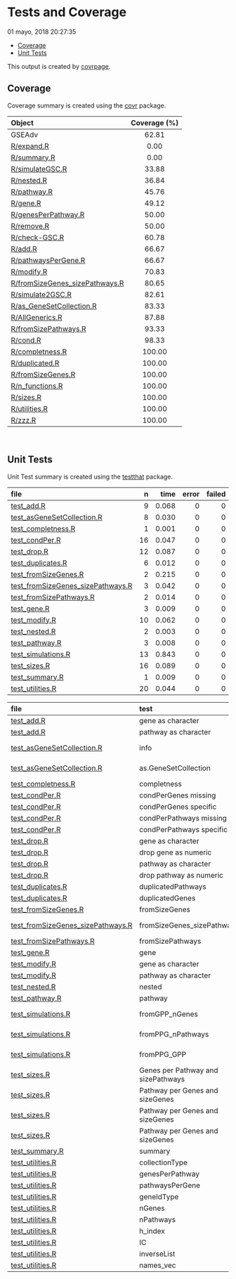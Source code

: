 Tests and Coverage
================
01 mayo, 2018 20:27:35

-   [Coverage](#coverage)
-   [Unit Tests](#unit-tests)

This output is created by [covrpage](https://github.com/yonicd/covrpage).

Coverage
--------

Coverage summary is created using the [covr](https://github.com/r-lib/covr) package.

| Object                                                               | Coverage (%) |
|:---------------------------------------------------------------------|:------------:|
| GSEAdv                                                               |     62.81    |
| [R/expand.R](../R/expand.R)                                          |     0.00     |
| [R/summary.R](../R/summary.R)                                        |     0.00     |
| [R/simulateGSC.R](../R/simulateGSC.R)                                |     33.88    |
| [R/nested.R](../R/nested.R)                                          |     36.84    |
| [R/pathway.R](../R/pathway.R)                                        |     45.76    |
| [R/gene.R](../R/gene.R)                                              |     49.12    |
| [R/genesPerPathway.R](../R/genesPerPathway.R)                        |     50.00    |
| [R/remove.R](../R/remove.R)                                          |     50.00    |
| [R/check-GSC.R](../R/check-GSC.R)                                    |     60.78    |
| [R/add.R](../R/add.R)                                                |     66.67    |
| [R/pathwaysPerGene.R](../R/pathwaysPerGene.R)                        |     66.67    |
| [R/modify.R](../R/modify.R)                                          |     70.83    |
| [R/fromSizeGenes\_sizePathways.R](../R/fromSizeGenes_sizePathways.R) |     80.65    |
| [R/simulate2GSC.R](../R/simulate2GSC.R)                              |     82.61    |
| [R/as\_GeneSetCollection.R](../R/as_GeneSetCollection.R)             |     83.33    |
| [R/AllGenerics.R](../R/AllGenerics.R)                                |     87.88    |
| [R/fromSizePathways.R](../R/fromSizePathways.R)                      |     93.33    |
| [R/cond.R](../R/cond.R)                                              |     98.33    |
| [R/completness.R](../R/completness.R)                                |    100.00    |
| [R/duplicated.R](../R/duplicated.R)                                  |    100.00    |
| [R/fromSizeGenes.R](../R/fromSizeGenes.R)                            |    100.00    |
| [R/n\_functions.R](../R/n_functions.R)                               |    100.00    |
| [R/sizes.R](../R/sizes.R)                                            |    100.00    |
| [R/utilities.R](../R/utilities.R)                                    |    100.00    |
| [R/zzz.R](../R/zzz.R)                                                |    100.00    |

<br>

Unit Tests
----------

Unit Test summary is created using the [testthat](https://github.com/r-lib/testthat) package.

| file                                                                              |    n|   time|  error|  failed|  skipped|  warning|
|:----------------------------------------------------------------------------------|----:|------:|------:|-------:|--------:|--------:|
| [test\_add.R](testthat/test_add.R)                                                |    9|  0.068|      0|       0|        0|        0|
| [test\_asGeneSetCollection.R](testthat/test_asGeneSetCollection.R)                |    8|  0.030|      0|       0|        0|        0|
| [test\_completness.R](testthat/test_completness.R)                                |    1|  0.001|      0|       0|        0|        0|
| [test\_condPer.R](testthat/test_condPer.R)                                        |   16|  0.047|      0|       0|        0|        0|
| [test\_drop.R](testthat/test_drop.R)                                              |   12|  0.087|      0|       0|        0|        0|
| [test\_duplicates.R](testthat/test_duplicates.R)                                  |    6|  0.012|      0|       0|        0|        0|
| [test\_fromSizeGenes.R](testthat/test_fromSizeGenes.R)                            |    2|  0.215|      0|       0|        0|        0|
| [test\_fromSizeGenes\_sizePathways.R](testthat/test_fromSizeGenes_sizePathways.R) |    3|  0.042|      0|       0|        0|        0|
| [test\_fromSizePathways.R](testthat/test_fromSizePathways.R)                      |    2|  0.014|      0|       0|        0|        0|
| [test\_gene.R](testthat/test_gene.R)                                              |    3|  0.009|      0|       0|        0|        0|
| [test\_modify.R](testthat/test_modify.R)                                          |   10|  0.062|      0|       0|        0|        0|
| [test\_nested.R](testthat/test_nested.R)                                          |    2|  0.003|      0|       0|        0|        0|
| [test\_pathway.R](testthat/test_pathway.R)                                        |    3|  0.008|      0|       0|        0|        0|
| [test\_simulations.R](testthat/test_simulations.R)                                |   13|  0.843|      0|       0|        0|        0|
| [test\_sizes.R](testthat/test_sizes.R)                                            |   16|  0.089|      0|       0|        0|        0|
| [test\_summary.R](testthat/test_summary.R)                                        |    1|  0.009|      0|       0|        0|        0|
| [test\_utilities.R](testthat/test_utilities.R)                                    |   20|  0.044|      0|       0|        0|        0|

| file                                                                              | test                               | context                                          | status |    n|   time|
|:----------------------------------------------------------------------------------|:-----------------------------------|:-------------------------------------------------|:-------|----:|------:|
| [test\_add.R](testthat/test_add.R)                                                | gene as character                  | Testing add method                               | PASS   |    4|  0.017|
| [test\_add.R](testthat/test_add.R)                                                | pathway as character               | Testing add method                               | PASS   |    5|  0.051|
| [test\_asGeneSetCollection.R](testthat/test_asGeneSetCollection.R)                | info                               | Testing list to GeneSetCollection method         | PASS   |    5|  0.021|
| [test\_asGeneSetCollection.R](testthat/test_asGeneSetCollection.R)                | as.GeneSetCollection               | Testing list to GeneSetCollection method         | PASS   |    3|  0.009|
| [test\_completness.R](testthat/test_completness.R)                                | completness                        | Testing utilities method                         | PASS   |    1|  0.001|
| [test\_condPer.R](testthat/test_condPer.R)                                        | condPerGenes missing               | Testing cond\* method                            | PASS   |    4|  0.009|
| [test\_condPer.R](testthat/test_condPer.R)                                        | condPerGenes specific              | Testing cond\* method                            | PASS   |    4|  0.021|
| [test\_condPer.R](testthat/test_condPer.R)                                        | condPerPathways missing            | Testing cond\* method                            | PASS   |    4|  0.009|
| [test\_condPer.R](testthat/test_condPer.R)                                        | condPerPathways specific           | Testing cond\* method                            | PASS   |    4|  0.008|
| [test\_drop.R](testthat/test_drop.R)                                              | gene as character                  | Testing drop method                              | PASS   |    6|  0.029|
| [test\_drop.R](testthat/test_drop.R)                                              | drop gene as numeric               | Testing drop method                              | PASS   |    3|  0.044|
| [test\_drop.R](testthat/test_drop.R)                                              | pathway as character               | Testing drop method                              | PASS   |    2|  0.008|
| [test\_drop.R](testthat/test_drop.R)                                              | drop pathway as numeric            | Testing drop method                              | PASS   |    1|  0.006|
| [test\_duplicates.R](testthat/test_duplicates.R)                                  | duplicatedPathways                 | Testing duplications                             | PASS   |    3|  0.006|
| [test\_duplicates.R](testthat/test_duplicates.R)                                  | duplicatedGenes                    | Testing duplications                             | PASS   |    3|  0.006|
| [test\_fromSizeGenes.R](testthat/test_fromSizeGenes.R)                            | fromSizeGenes                      | Testing drop method                              | PASS   |    2|  0.215|
| [test\_fromSizeGenes\_sizePathways.R](testthat/test_fromSizeGenes_sizePathways.R) | fromSizeGenes\_sizePathways        | Testing fromSizeGenes\_sizePathways              | PASS   |    3|  0.042|
| [test\_fromSizePathways.R](testthat/test_fromSizePathways.R)                      | fromSizePathways                   | Testing drop method                              | PASS   |    2|  0.014|
| [test\_gene.R](testthat/test_gene.R)                                              | gene                               | Testing gene method                              | PASS   |    3|  0.009|
| [test\_modify.R](testthat/test_modify.R)                                          | gene as character                  | Testing modify method                            | PASS   |    6|  0.026|
| [test\_modify.R](testthat/test_modify.R)                                          | pathway as character               | Testing modify method                            | PASS   |    4|  0.036|
| [test\_nested.R](testthat/test_nested.R)                                          | nested                             | Testing nested method                            | PASS   |    2|  0.003|
| [test\_pathway.R](testthat/test_pathway.R)                                        | pathway                            | Testing pathway method                           | PASS   |    3|  0.008|
| [test\_simulations.R](testthat/test_simulations.R)                                | fromGPP\_nGenes                    | Testing simulations to create GeneSetCollections | PASS   |    4|  0.058|
| [test\_simulations.R](testthat/test_simulations.R)                                | fromPPG\_nPathways                 | Testing simulations to create GeneSetCollections | PASS   |    5|  0.091|
| [test\_simulations.R](testthat/test_simulations.R)                                | fromPPG\_GPP                       | Testing simulations to create GeneSetCollections | PASS   |    4|  0.694|
| [test\_sizes.R](testthat/test_sizes.R)                                            | Genes per Pathway and sizePathways | Testing sizePathways and sizeGenes               | PASS   |    3|  0.010|
| [test\_sizes.R](testthat/test_sizes.R)                                            | Pathway per Genes and sizeGenes    | Testing sizePathways and sizeGenes               | PASS   |    5|  0.036|
| [test\_sizes.R](testthat/test_sizes.R)                                            | Pathway per Genes and sizeGenes    | Testing sizePathways and sizeGenes               | PASS   |    3|  0.012|
| [test\_sizes.R](testthat/test_sizes.R)                                            | Pathway per Genes and sizeGenes    | Testing sizePathways and sizeGenes               | PASS   |    5|  0.031|
| [test\_summary.R](testthat/test_summary.R)                                        | summary                            | Testing summary method                           | PASS   |    1|  0.009|
| [test\_utilities.R](testthat/test_utilities.R)                                    | collectionType                     | Testing utilities method                         | PASS   |    2|  0.007|
| [test\_utilities.R](testthat/test_utilities.R)                                    | genesPerPathway                    | Testing utilities method                         | PASS   |    2|  0.005|
| [test\_utilities.R](testthat/test_utilities.R)                                    | pathwaysPerGene                    | Testing utilities method                         | PASS   |    2|  0.005|
| [test\_utilities.R](testthat/test_utilities.R)                                    | geneIdType                         | Testing utilities method                         | PASS   |    2|  0.003|
| [test\_utilities.R](testthat/test_utilities.R)                                    | nGenes                             | Testing utilities method                         | PASS   |    1|  0.003|
| [test\_utilities.R](testthat/test_utilities.R)                                    | nPathways                          | Testing utilities method                         | PASS   |    1|  0.002|
| [test\_utilities.R](testthat/test_utilities.R)                                    | h\_index                           | Testing utilities method                         | PASS   |    4|  0.008|
| [test\_utilities.R](testthat/test_utilities.R)                                    | IC                                 | Testing utilities method                         | PASS   |    4|  0.008|
| [test\_utilities.R](testthat/test_utilities.R)                                    | inverseList                        | Testing utilities method                         | PASS   |    1|  0.002|
| [test\_utilities.R](testthat/test_utilities.R)                                    | names\_vec                         | Testing utilities method                         | PASS   |    1|  0.001|

